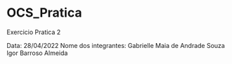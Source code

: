 # OCS_Pratica
Exercicio Pratica 2 

Data: 28/04/2022
Nome dos integrantes:	Gabrielle Maia de Andrade Souza
			                Igor Barroso Almeida
      
